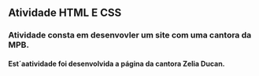 ## Atividade HTML E CSS

### Atividade consta em desenvovler um site com uma cantora da MPB.
#### Est´aatividade foi desenvolvida a página da cantora Zelia Ducan.